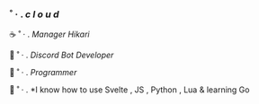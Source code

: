 ### ˚ · . *c l o u d* 

☕ ˚ · . *Manager Hikari*

🍨 ˚ · . *Discord Bot Developer* 

🔮 ˚ · . *Programmer*

🧁 ˚ · . *I know how to use Svelte , JS , Python , Lua & learning Go

